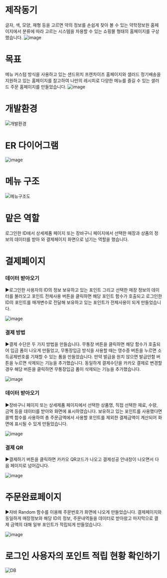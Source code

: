 # 제작동기
글자, 색, 모양, 재형 등을 고르면 약의 정보를 손쉽게 찾아 볼 수 있는 약학정보원 홈페이지에서 분류에 따라 고르는
시스템을 차용할 수 있는 쇼핑몰 형태의 홈페이지를 구상했습니다.
![image](https://github.com/jiyooya/TIM/assets/127083635/a4c6707b-e926-4f9a-917d-8941ad519353)

# 목표
메뉴 커스텀 방식을 사용하고 있는 샌드위치 프렌차이즈 홈페이지와 샐러드 정기배송을 지원하고 있는 홈페이지를 참고하여 나만의 레시피로 다양한 메뉴를 즐길 수 있는 샐러드 주문 홈페이지를 만들었습니다.
![image](https://github.com/jiyooya/TIM/assets/127083635/bd6a8bd2-c3f0-4e77-9a46-da84b0a16950)

# 개발환경
![개발환경](https://github.com/jiyooya/TIM/assets/127083635/4e0e358d-66fd-4bf1-9341-4bd740207834)

# ER 다이어그램
![image](https://github.com/jiyooya/TIM/assets/127083635/a7926940-a2c0-440e-b096-d9f452f72f5a)

# 메뉴 구조
![메뉴구조도](https://github.com/jiyooya/TIM/assets/127083635/a55e6c78-d3dd-4d31-93f1-3d4951fd206f)

# 맡은 역할
로그인한 ID에서 상세제품 페이지 또는 장바구니 페이지에서 선택한 매장과 상품의 정보의 데이터를 받아 와 결제페이지 화면으로 넘기는 역할을 했습니다.

# 결제페이지
### 데이터 받아오기
▶로그인한 사용자의 ID의 정보 보유하고 있는 포인트 그리고 선택한 매장 정보의 데이터를 불러오고
포인트 전체사용 버튼을 클릭하면 해당 포인트 함수가 호출되고 로그인한 ID의 포인트를 매개변수로 전달해 보유하고 있는 포인트가 
전체사용이 되게 만들었습니다.


![image](https://github.com/jiyooya/TIM/assets/127083635/6f358b01-156c-44e4-a139-acbdb5871597)

### 결제 방법
▶결제 수단은 두 가지 방법을 만들습니다.
무통장 버튼을 클릭하면 해당 함수가 호출되어 입금 폼이 나오게 만들었고, 무통장입금 방식을 사용할 때는 영수증 버튼을 누르면 소득공제번호를 기재할 수 있는 폼을 만들었습니다. 
만약 발급을 원치 않으면 발급안함 버튼을 누르면 삭제되는 기능을 추가했습니다. 동일하게 결제수단을 카카오 결제로 변경할 경우 해당 버튼을 클릭하면 무통장입금 폼이 삭제되는 기능을 추가했습니다.


![image](https://github.com/jiyooya/TIM/assets/127083635/63fecc1f-72cb-41e6-a580-78464292fa4e)

### 데이터 받아오기
▶장바구니 페이지 또는 상세제품 페이지에서 선택한 상품명, 직접 선택한 재료, 수량, 금액 등을 데이터를 받아와 화면에 표시하였습니다.
보유하고 있는 포인트를 사용했다면 콜백 함수를 사용하여 총 주문금액에서 사용할 포인트를 제외한 결제금액이 계산되어 화면에 표시될 수 있게 만들었습니다.


![image](https://github.com/jiyooya/TIM/assets/127083635/95939e21-7061-4800-828d-f6c4337a830d)

### 결제 QR
▶결제하기 버튼을 클릭하면 카카오 QR코드가 나오고 결제성공 안내창이 나오면서 다음 페이지로 넘어갑니다.


![image](https://github.com/jiyooya/TIM/assets/127083635/08c37308-03d8-4be0-a2ba-01cf6a817540)

# 주문완료페이지
▶자바 Random 함수를 이용해 주문번호가 화면에 나오게 만들었습니다.
결제페이지와 동일하게 매장정보와 해당 ID의 정보, 주문내역들을 데이터로 받아왔고
마지막으로 결제 금액의 대해 일부 포인트가 적립되게 만들었습니다.


![image](https://github.com/jiyooya/TIM/assets/127083635/56bca965-9b82-4e22-aa20-9c8c73aec34c)

# 로그인 사용자의 포인트 적립 현황 확인하기
![DB](https://github.com/jiyooya/TIM/assets/127083635/72ea6e2f-2463-4fe6-b006-21ce394a109d)




